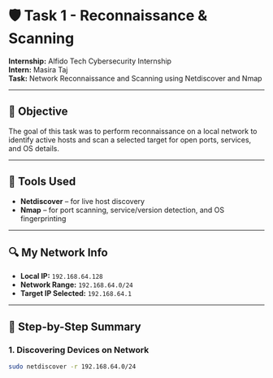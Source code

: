 # 🛡️ Task 1 - Reconnaissance & Scanning

**Internship:** Alfido Tech Cybersecurity Internship  
**Intern:** Masira Taj  
**Task:** Network Reconnaissance and Scanning using Netdiscover and Nmap

---

## 📝 Objective

The goal of this task was to perform reconnaissance on a local network to identify active hosts and scan a selected target for open ports, services, and OS details.

---

## 🧰 Tools Used

- **Netdiscover** – for live host discovery  
- **Nmap** – for port scanning, service/version detection, and OS fingerprinting

---

## 🔍 My Network Info

- **Local IP:** `192.168.64.128`
- **Network Range:** `192.168.64.0/24`
- **Target IP Selected:** `192.168.64.1`

---

## 🔹 Step-by-Step Summary

### 1. Discovering Devices on Network
```bash
sudo netdiscover -r 192.168.64.0/24
